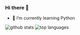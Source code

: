 ### Hi there 👋

- 🌱 I’m currently learning Python


![github stats](https://github-readme-stats.vercel.app/api?username=alexsouza27&show_icons=true&hide_title=true)
![top languages](https://github-readme-stats.vercel.app/api/top-langs/?username=alexsouza27&layout=compact)


<!--
**alexsouza27/alexsouza27** is a ✨ _special_ ✨ repository because its `README.md` (this file) appears on your GitHub profile.



Here are some ideas to get you started:

- 🔭 I’m currently working on ...

- 👯 I’m looking to collaborate on ...
- 🤔 I’m looking for help with ...
- 💬 Ask me about ...
- 📫 How to reach me: ...
- 😄 Pronouns: ...
- ⚡ Fun fact: ...
-->
